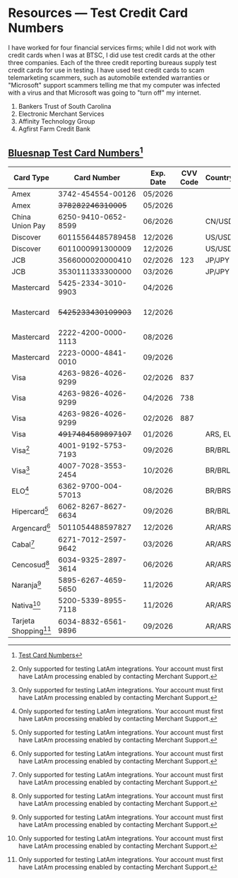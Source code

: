 # Resources — Test Credit Card Numbers 

I have worked for four financial services firms; while I did not work with credit cards when I was at BTSC, I did use test credit cards at the other three companies. Each of the three credit reporting bureaus supply test credit cards for use in testing. I have used test credit cards to scam telemarketing scammers, such as automobile extended warranties or "Microsoft" support scammers telling me that my computer was infected with a virus and that Microsoft was going to "turn off" my internet. 

1. Bankers Trust of South Carolina 
2. Electronic Merchant Services 
3. Affinity Technology Group 
4. Agfirst Farm Credit Bank 

## [Bluesnap Test Card Numbers](https://support.bluesnap.com/docs/test-credit-card-numbers )[^11]

| Card Type |	Card Number | Exp. Date	 | CVV Code | Country/Currency | Result|
|---|---|---|---|----|----|
|Amex | 3742-454554-00126 | 05/2026 | | | Success |
| Amex | ~~378282246310005~~ | 05/2026 | | | Failure |
| China Union Pay | 6250-9410-0652-8599 | 06/2026 |  | CN/USD | Success |
| Discover | 60115564485789458 | 12/2026 |  | US/USD | Success |
| Discover | 6011000991300009 | 12/2026 | | US/USD  | Success |
| JCB | 3566000020000410 | 02/2026 | 123 | JP/JPY | Success |
| JCB | 3530111333300000 | 03/2026 | | JP/JPY | Failure |
| Mastercard | 5425-2334-3010-9903 | 04/2026  | | | Success |
| Mastercard | ~~5425233430109903~~ | 12/2026 | | | Invalid exp. date |
| Mastercard | 2222-4200-0000-1113 | 08/2026 | | | Success |
| Mastercard | 2223-0000-4841-0010 | 09/2026 | |  | Success |
| Visa | 4263-9826-4026-9299 | 02/2026 | 837 | | Success |
| Visa | 4263-9826-4026-9299 | 04/2026 | 738 | | Success |
| Visa | 4263-9826-4026-9299 | 02/2026 | 887 | | Success	|
| Visa | ~~4917484589897107~~ | 01/2026 | | ARS, EUR, USD	| Failure |
| Visa[^12] | 4001-9192-5753-7193 | 09/2026 | | BR/BRL	| Success |
| Visa[^12] | 4007-7028-3553-2454 | 10/2026 | | BR/BRL | Success |
| ELO[^12] |	6362-9700-004-57013 | 08/2026 | | BR/BRS |Success |
| Hipercard[^12] |	6062-8267-8627-6634 | 09/2026 | | BR/BRL | Success |
| Argencard[^12] | 5011054488597827 | 12/2026 | | AR/ARS | Success |
| Cabal[^12] | 6271-7012-2597-9642 | 03/2026 | | AR/ARS | Success |
| Cencosud[^12] | 6034-9325-2897-3614 | 06/2026 |  | AR/ARS | Success
| Naranja[^12] | 5895-6267-4659-5650 | 11/2026 | | AR/ARS | Success |
| Nativa[^12] | 5200-5339-8955-7118 | 11/2026 | | AR/ARS | Success |
| Tarjeta Shopping[^12] | 6034-8832-6561-9896 | 09/2026 | | AR/ARS | Success |

[^11]: [Test Card Numbers](https://support.bluesnap.com/docs/test-credit-card-numbers )
[^12]: Only supported for testing LatAm integrations. Your account must first have LatAm processing enabled by contacting Merchant Support.
